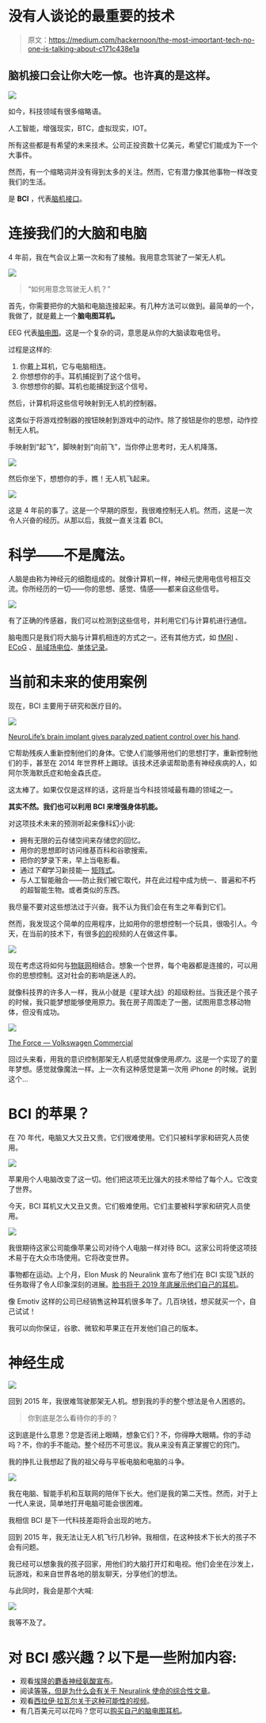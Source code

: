 # 没有人谈论的最重要的技术

> 原文：<https://medium.com/hackernoon/the-most-important-tech-no-one-is-talking-about-c171c438e1a>

## 脑机接口会让你大吃一惊。也许真的是这样。

![](img/e18f466179e0b69c69ee8ea899efacb9.png)

如今，科技领域有很多缩略语。

人工智能，增强现实，BTC，虚拟现实，IOT。

所有这些都是有希望的未来技术。公司正投资数十亿美元，希望它们能成为下一个大事件。

然而，有一个缩略词并没有得到太多的关注。然而，它有潜力像其他事物一样改变我们的生活。

是 **BCI** ，代表[脑机接口](https://en.wikipedia.org/wiki/Brain%E2%80%93computer_interface)。

# 连接我们的大脑和电脑

4 年前，我在气会议上第一次和有了接触。我用意念驾驶了一架无人机。

![](img/25508e7188c16bbd3c5175a28c1eb960.png)

> “如何用意念驾驶无人机？”

首先，你需要把你的大脑和电脑连接起来。有几种方法可以做到。最简单的一个，我做了，就是戴上一个**脑电图耳机。**

EEG 代表[脑电图](https://en.wikipedia.org/wiki/Electroencephalography)。这是一个复杂的词，意思是从你的大脑读取电信号。

过程是这样的:

1.  你戴上耳机，它与电脑相连。
2.  你想想你的手。耳机捕捉到了这个信号。
3.  你想想你的脚。耳机也能捕捉到这个信号。

然后，计算机将这些信号映射到无人机的控制器。

这类似于将游戏控制器的按钮映射到游戏中的动作。除了按钮是你的思想，动作控制无人机。

手映射到“起飞”，脚映射到“向前飞”，当你停止思考时，无人机降落。

![](img/b4f9fec0ee588c5efd4191bfb123bd2c.png)

然后你坐下，想想你的手，瞧！无人机飞起来。

![](img/e5bfb5e32e075dfa222786581fb24ef2.png)

这是 4 年前的事了。这是一个早期的原型，我很难控制无人机。然而，这是一次令人兴奋的经历。从那以后，我就一直关注着 BCI。

# 科学——不是魔法。

人脑是由称为神经元的细胞组成的。就像计算机一样，神经元使用电信号相互交流。你所经历的一切——你的思想、感觉、情感——都来自这些信号。

![](img/7cb7d534ff1785a3b164a129a97733d9.png)

有了正确的传感器，我们可以检测到这些信号，并利用它们与计算机进行通信。

脑电图只是我们将大脑与计算机相连的方式之一。还有其他方式，如 [fMRI](https://en.wikipedia.org/wiki/Functional_magnetic_resonance_imaging) 、 [ECoG](https://en.wikipedia.org/wiki/Electrocorticography) 、[局域场电位](https://en.wikipedia.org/wiki/Local_field_potential)、[单体记录](https://en.wikipedia.org/wiki/Single-unit_recording)。

# 当前和未来的使用案例

现在，BCI 主要用于研究和医疗目的。

![](img/4cf95af985e5a8185953600fb1ede48a.png)

[NeuroLife’s brain implant gives paralyzed patient control over his hand](https://www.youtube.com/watch?v=_6oNoLWcDqw).

它帮助残疾人重新控制他们的身体。它使人们能够用他们的思想打字，重新控制他们的手，甚至在 2014 年世界杯上踢球。该技术还承诺帮助患有神经疾病的人，如阿尔茨海默氏症和帕金森氏症。

这太棒了。如果仅仅是这样的话，这将是当今科技领域最有趣的领域之一。

**其实不然。我们也可以利用 BCI 来增强身体机能。**

对这项技术未来的预测听起来像科幻小说:

*   拥有无限的云存储空间来存储您的回忆。
*   用你的思想即时访问维基百科和谷歌搜索。
*   把你的梦录下来，早上当电影看。
*   通过*下载*学习新技能— [矩阵式](https://www.youtube.com/watch?v=6vMO3XmNXe4)。
*   与人工智能融合——防止我们被它取代，并在此过程中成为统一、普遍和不朽的超智能生物。或者类似的东西。

我尽量不要对这些想法过于兴奋。我不认为我们会在有生之年看到它们。

然而，我发现这个简单的应用程序，比如用你的思想控制一个玩具，很吸引人。今天，在当前的技术下，有很多[的](https://www.youtube.com/watch?v=zlUZ6bhUcBk)[的](https://www.youtube.com/watch?v=FtDEogdFC58)视频的人在做这件事。

![](img/e5a23ce97de3641bf89f9d91f2366034.png)

现在考虑这将如何与[物联网](https://en.wikipedia.org/wiki/Internet_of_things)相结合。想象一个世界，每个电器都是连接的，可以用你的思想控制。这对社会的影响是迷人的。

就像科技界的许多人一样，我从小就是《星球大战》的超级粉丝。当我还是个孩子的时候，我只能梦想能够使用原力。我在房子周围走了一圈，试图用意念移动物体，但没有成功。

![](img/7a3dba2613820f47f5ed3c7ed3997e02.png)

[The Force — Volkswagen Commercial](https://www.youtube.com/watch?v=2zwMWLE9fBU)

回过头来看，用我的意识控制那架无人机感觉就像使用*原力*。这是一个实现了的童年梦想。感觉就像魔法一样。上一次有这种感觉是第一次用 iPhone 的时候。说到这个…

# BCI 的苹果？

在 70 年代，电脑又大又丑又贵。它们很难使用。它们只被科学家和研究人员使用。

![](img/220ff8126ff7d8616faa67a76cb2ebad.png)

苹果用个人电脑改变了这一切。他们把这项无比强大的技术带给了每个人。它改变了世界。

今天，BCI 耳机又大又丑又贵。它们极难使用。它们主要被科学家和研究人员使用。

![](img/b70418be3fc1f1ef475ca4c474bcc748.png)

我很期待这家公司能像苹果公司对待个人电脑一样对待 BCI。这家公司将使这项技术易于在大众市场使用。它将改变世界。

事物都在运动。上个月，Elon Musk 的 Neuralink 宣布了他们在 BCI 实现飞跃的任务取得了令人印象深刻的进展。[脸书将于 2019 年底展示他们自己的耳机](https://tech.fb.com/imagining-a-new-interface-hands-free-communication-without-saying-a-word/)。

像 Emotiv 这样的公司已经销售这种耳机很多年了。几百块钱，想买就买一个，自己试试！

我可以向你保证，谷歌、微软和苹果正在开发他们自己的版本。

# 神经生成

![](img/b42d1876456a9313fb8d209c163c97b0.png)

回到 2015 年，我很难驾驶那架无人机。想到我的手的整个想法是令人困惑的。

> 你到底是怎么看待你的手的？

这到底是什么意思？您是否闭上眼睛，想象它们？不，你得睁大眼睛。你的手动吗？不，你的手不能动。整个经历不可思议。我从来没有真正掌握它的窍门。

我的挣扎让我想起了我的祖父母与平板电脑和电脑的斗争。

![](img/477d365193f8e76a5da35fef48efeb10.png)

我在电脑、智能手机和互联网的陪伴下长大。他们是我的第二天性。然而，对于上一代人来说，简单地打开电脑可能会很困难。

我相信 BCI 是下一代科技差距将会出现的地方。

回到 2015 年，我无法让无人机飞行几秒钟。我相信，在这种技术下长大的孩子不会有问题。

我已经可以想象我的孩子回家，用他们的大脑打开灯和电视。他们会坐在沙发上，玩游戏，和来自世界各地的朋友聊天，分享他们的想法。

与此同时，我会是那个大喊:

![](img/be6bd05322ac710f56c23866794ee8dd.png)

我等不及了。

# 对 BCI 感兴趣？以下是一些附加内容:

*   观看[埃隆的麝香神经氨酸宣布](https://www.youtube.com/watch?v=lA77zsJ31nA)。
*   阅读[等等，但是为什么会有关于 Neuralink 使命的综合性文章](https://waitbutwhy.com/2017/04/neuralink.html)。
*   观看[西拉伊·拉瓦尔关于这种可能性的视频](https://www.youtube.com/watch?v=wxBk4WXMaiI)。
*   有几百美元可以花吗？您可以[购买自己的脑电图耳机](https://www.emotiv.com/)。